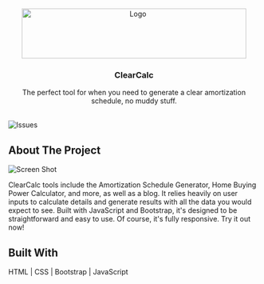 <br/>
<p align="center">
  <a href="https://github.com/patriciosebastian/clearcalc">
    <img src="https://www.clearcalc.app/image/ClearCalc_logo.png" alt="Logo" width="450" height="100">
  </a>

  <h3 align="center">ClearCalc</h3>

  <p align="center">
    The perfect tool for when you need to generate a clear amortization schedule, no muddy stuff.
    <br/>
    <br/>
  </p>
</p>

![Issues](https://img.shields.io/github/issues/patriciosebastian/clearcalc) 

## About The Project

![Screen Shot](https://www.patriciosalazar.dev/img/ClearCalc_Desktop.png)

ClearCalc tools include the Amortization Schedule Generator, Home Buying Power Calculator, and more, as well as a blog. It relies heavily on user inputs to calculate details and generate results with all the data you would expect to see. Built with JavaScript and Bootstrap, it's designed to be straightforward and easy to use. Of course, it's fully responsive. Try it out now!

## Built With

HTML | CSS | Bootstrap | JavaScript

